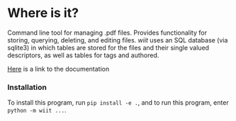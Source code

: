 # Where is it?

Command line tool for managing .pdf files. Provides functionality for storing,
querying, deleting, and editing files. *wiit* uses an SQL database (via
sqlite3) in which tables are stored for the files and their single valued
descriptors, as well as tables for tags and authored.

[Here](https://stevenmaio.github.io/wiit/) is a link to the documentation

### Installation

To install this program, run `pip install -e .`, and to run this program,
enter `python -m wiit ...`.
